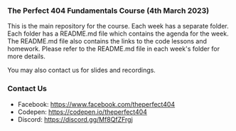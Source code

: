 ### The Perfect 404 Fundamentals Course (4th March 2023)
This is the main repository for the course. Each week has a separate folder. Each folder has a README.md file which contains the agenda for the week. The README.md file also contains the links to the code lessons and homework. Please refer to the README.md file in each week's folder for more details.

You may also contact us for slides and recordings. 

### Contact Us
- Facebook: https://www.facebook.com/theperfect404
- Codepen: https://codepen.io/theperfect404
- Discord: https://discord.gg/Mf8QfZFrgj